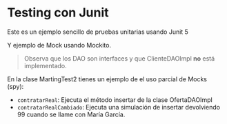 # Testing con Junit

Este es un ejemplo sencillo de pruebas unitarias usando Junit 5

Y ejemplo de Mock usando Mockito. 
> Observa que los DAO son interfaces y que ClienteDAOImpl **no** está implementado.

En la clase MartingTest2 tienes un ejemplo de el uso parcial de Mocks (spy):
- `contratarReal`: Ejecuta el método insertar de la clase OfertaDAOImpl
- `contratarRealCambiado`: Ejecuta una simulación de insertar devolviendo 99 cuando se llame con María García.
